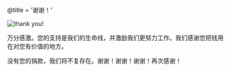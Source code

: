 @title = '谢谢！'

![thank you!](/about-us/donate/img/thanks-red-small.jpg)

万分感激。您的支持是我们的生命线，并激励我们更努力工作。我们感谢您把钱用在对您有价值的地方。

没有您的捐款，我们将不复存在。谢谢！谢谢！谢谢！再次感谢！
